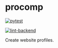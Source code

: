 # procomp

[![pytest](https://github.com/brunomariz/procomp/actions/workflows/backend-ci.yaml/badge.svg)](https://github.com/brunomariz/procomp/actions/workflows/backend-ci.yaml)

[![lint-backend](https://github.com/brunomariz/procomp/actions/workflows/backend-lint.yaml/badge.svg)](https://github.com/brunomariz/procomp/actions/workflows/backend-lint.yaml)

Create website profiles.
